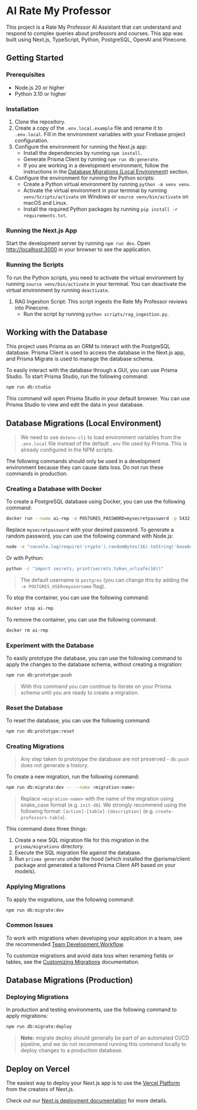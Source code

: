 # AI Rate My Professor

This project is a Rate My Professor AI Assistant that can understand and respond to complex queries about professors and courses. This app was built using Next.js, TypeScript, Python, PostgreSQL, OpenAI and Pinecone.

## Getting Started

### Prerequisites

- Node.js 20 or higher
- Python 3.10 or higher

### Installation

1. Clone the repository.
2. Create a copy of the `.env.local.example` file and rename it to `.env.local`. Fill in the environment variables with your Firebase project configuration.
3. Configure the environment for running the Next.js app:
   - Install the dependencies by running `npm install`.
   - Generate Prisma Client by running `npm run db:generate`.
   - If you are working in a development environment, follow the instructions in the [Database Migrations (Local Environment)](#database-migrations-local-environment) section.
4. Configure the environment for running the Python scripts:
   - Create a Python virtual environment by running `python -m venv venv`.
   - Activate the virtual environment in your terminal by running `venv/Scripts/activate` on Windows or `source venv/bin/activate` on macOS and Linux.
   - Install the required Python packages by running `pip install -r requirements.txt`.
   
### Running the Next.js App

Start the development server by running `npm run dev`. Open [http://localhost:3000](http://localhost:3000) in your browser to see the application.

### Running the Scripts

To run the Python scripts, you need to activate the virtual environment by running `source venv/bin/activate` in your terminal. You can deactivate the virtual environment by running `deactivate`.

1. RAG Ingestion Script: This script ingests the Rate My Professor reviews into Pinecone.
   - Run the script by running `python scripts/rag_ingestion.py`.

## Working with the Database

This project uses Prisma as an ORM to interact with the PostgreSQL database. Prisma Client is used to access the database in the Next.js app, and Prisma Migrate is used to manage the database schema.

To easily interact with the database through a GUI, you can use Prisma Studio. To start Prisma Studio, run the following command:

```bash
npm run db:studio
```

This command will open Prisma Studio in your default browser. You can use Prisma Studio to view and edit the data in your database.

## Database Migrations (Local Environment)

> We need to use `dotenv-cli` to load environment variables from the `.env.local` file instead of the default `.env` file used by Prisma. This is already configured in the NPM scripts.

The following commands should only be used in a development environment because they can cause data loss. Do not run these commands in production.

### Creating a Database	with Docker

To create a PostgreSQL database using Docker, you can use the following command:

```bash
docker run --name ai-rmp -e POSTGRES_PASSWORD=mysecretpassword -p 5432:5432 -d postgres
```

Replace `mysecretpassword` with your desired password. To generate a random password, you can use the following command with Node.js:

```bash
node -e "console.log(require('crypto').randomBytes(16).toString('base64url'))"
```

Or with Python:

```bash
python -c "import secrets; print(secrets.token_urlsafe(16))"
```

> The default username is `postgres` (you can change this by adding the `-e POSTGRES_USER=myusername` flag). 

To stop the container, you can use the following command:

```bash
docker stop ai-rmp
```

To remove the container, you can use the following command:

```bash
docker rm ai-rmp
```

### Experiment with the Database

To easily prototype the database, you can use the following command to apply the changes to the database schema, without creating a migration:

```bash
npm run db:prototype:push
```

> With this command you can continue to iterate on your Prisma schema until you are ready to create a migration.

### Reset the Database

To reset the database, you can use the following command:

```bash
npm run db:prototype:reset
```

### Creating Migrations

> Any step taken to prototype the database are not preserved - `db:push` does not generate a history.

To create a new migration, run the following command:

```bash
npm run db:migrate:dev -- --name <migration-name>
```

> Replace `<migration-name>` with the name of the migration using snake_case format (e.g. `init-db`). We strongly recommend using the following format: `[action]-[table]-[description]` (e.g. `create-professors-table`). 

This command does three things:

1. Create a new SQL migration file for this migration in the `prisma/migrations` directory.
2. Execute the SQL migration file against the database.
3. Run `prisma generate` under the hood (which installed the @prisma/client package and generated a tailored Prisma Client API based on your models).

### Applying Migrations

To apply the migrations, use the following command:

```bash
npm run db:migrate:dev
```

### Common Issues

To work with migrations when developing your application in a team, see the recommended [Team Development Workflow](https://www.prisma.io/docs/orm/prisma-migrate/workflows/team-development).

To customize migrations and avoid data loss when renaming fields or tables, see the [Customizing Migrations](https://www.prisma.io/docs/orm/prisma-migrate/workflows/customizing-migrations) documentation.

## Database Migrations (Production)

### Deploying Migrations

In production and testing environments, use the following command to apply migrations:

```bash
npm run db:migrate:deploy
```

> **Note:** migrate deploy should generally be part of an automated CI/CD pipeline, and we do not recommend running this command locally to deploy changes to a production database.

## Deploy on Vercel

The easiest way to deploy your Next.js app is to use the [Vercel Platform](https://vercel.com/new?utm_medium=default-template&filter=next.js&utm_source=create-next-app&utm_campaign=create-next-app-readme) from the creators of Next.js.

Check out our [Next.js deployment documentation](https://nextjs.org/docs/deployment) for more details.
